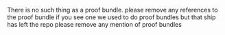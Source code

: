There is no such thing as a proof bundle.
please remove any references to the proof bundle if you see one
we used to do proof bundles
but that ship has left the repo
please remove any mention of proof bundles